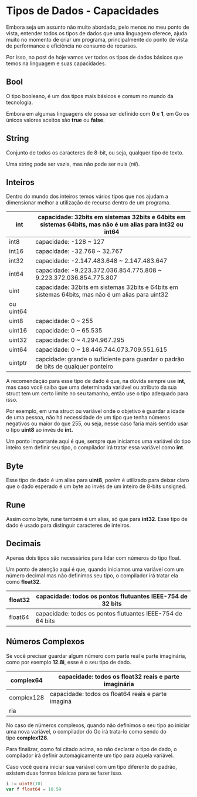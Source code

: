 # Tipos de Dados - Capacidades

Embora seja um assunto não muito abordado, pelo menos no meu ponto de vista, entender todos os tipos de dados que uma linguagem oferece, ajuda muito no momento de criar um programa, principalmente do ponto de vista de performance e eficiência no consumo de recursos.

Por isso, no post de hoje vamos ver todos os tipos de dados básicos que temos na linguagem e suas capacidades.

## **Bool**

O tipo booleano, é um dos tipos mais básicos e comum no mundo da tecnologia.

Embora em algumas linguagens ele possa ser definido com **0** e **1**, em Go os únicos valores aceitos são **true** ou **false**.

## String

Conjunto de todos os caracteres de 8-bit, ou seja, qualquer tipo de texto.

Uma string pode ser vazia, mas não pode ser nula (*nil*).

## Inteiros

Dentro do mundo dos inteiros temos vários tipos que nos ajudam a dimensionar melhor a utilização de recurso dentro de um programa.

| int | capacidade: 32bits em sistemas 32bits e 64bits em sistemas 64bits, mas não é um alias para int32 ou int64 |
| --- | --- |
| int8 | capacidade: -128 ~ 127 |
| int16 | capacidade: -32.768 ~ 32.767 |
| int32 | capacidade: -2.147.483.648 ~ 2.147.483.647 |
| int64 | capacidade: -9.223.372.036.854.775.808 ~ 9.223.372.036.854.775.807 |
| uint | capacidade: 32bits em sistemas 32bits e 64bits em sistemas 64bits, mas não é um alias para uint32
ou uint64 |
| uint8 | capacidade: 0 ~ 255 |
| uint16 | capacidade: 0 ~ 65.535 |
| uint32 | capacidade: 0 ~ 4.294.967.295 |
| uint64 | capacidade: 0 ~ 18.446.744.073.709.551.615 |
| uintptr | capcidade: grande o suficiente para guardar o padrão de bits de qualquer ponteiro |

A recomendação para esse tipo de dado é que, na dúvida sempre use **int**, mas caso você saiba que uma determinada variável ou atributo da sua struct tem um certo limite no seu tamanho, então use o tipo adequado para isso.

Por exemplo, em uma struct ou variável onde o objetivo é guardar a idade de uma pessoa, não há necessidade de um tipo que tenha números negativos ou maior do que 255, ou seja, nesse caso faria mais sentido usar o tipo **uint8** ao invés de **int.**

Um ponto importante aqui é que, sempre que iniciamos uma variável do tipo inteiro sem definir seu tipo, o compilador irá tratar essa variável como **int**.

## Byte

Esse tipo de dado é um alias para **uint8**, porém é utilizado para deixar claro que o dado esperado é um byte ao invés de um inteiro de 8-bits unsigned.

## Rune

Assim como byte, rune também é um alias, só que para **int32**. Esse tipo de dado é usado para distinguir caracteres de inteiros.

## Decimais

Apenas dois tipos são necessários para lidar com números do tipo float.

Um ponto de atenção aqui é que, quando iniciamos uma variável com um número decimal mas não definimos seu tipo, o compilador irá tratar ela como **float32**.

| float32 | capacidade: todos os pontos flutuantes IEEE-754 de 32 bits |
| --- | --- |
| float64 | capacidade: todos os pontos flutuantes IEEE-754 de 64 bits |

## Números Complexos

Se você precisar guardar algum número com parte real e parte imaginária, como por exemplo **12.8i**, esse é o seu tipo de dado.

| complex64 | capacidade: todos os float32 reais e parte imaginária |
| --- | --- |
| complex128 | capacidade: todos os float64 reais e parte imaginá
ria |

No caso de números complexos, quando não definimos o seu tipo ao iniciar uma nova variável, o compilador do Go irá trata-lo como sendo do tipo **complex128**.

Para finalizar, como foi citado acima, ao não declarar o tipo de dado, o compilador irá definir automágicamente um tipo para aquela variável.

Caso você queira iniciar sua variável com um tipo diferente do padrão, existem duas formas básicas para se fazer isso.

```go
i := uint8(10)
var f float64 = 10.59
```